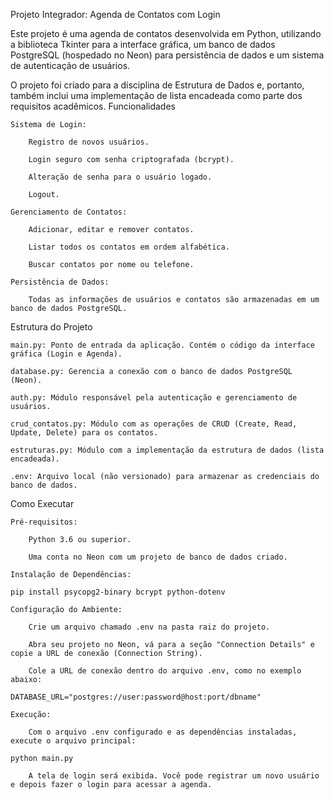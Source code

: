 Projeto Integrador: Agenda de Contatos com Login

Este projeto é uma agenda de contatos desenvolvida em Python, utilizando a biblioteca Tkinter para a interface gráfica, um banco de dados PostgreSQL (hospedado no Neon) para persistência de dados e um sistema de autenticação de usuários.

O projeto foi criado para a disciplina de Estrutura de Dados e, portanto, também inclui uma implementação de lista encadeada como parte dos requisitos acadêmicos.
Funcionalidades

    Sistema de Login:

        Registro de novos usuários.

        Login seguro com senha criptografada (bcrypt).

        Alteração de senha para o usuário logado.

        Logout.

    Gerenciamento de Contatos:

        Adicionar, editar e remover contatos.

        Listar todos os contatos em ordem alfabética.

        Buscar contatos por nome ou telefone.

    Persistência de Dados:

        Todas as informações de usuários e contatos são armazenadas em um banco de dados PostgreSQL.

Estrutura do Projeto

    main.py: Ponto de entrada da aplicação. Contém o código da interface gráfica (Login e Agenda).

    database.py: Gerencia a conexão com o banco de dados PostgreSQL (Neon).

    auth.py: Módulo responsável pela autenticação e gerenciamento de usuários.

    crud_contatos.py: Módulo com as operações de CRUD (Create, Read, Update, Delete) para os contatos.

    estruturas.py: Módulo com a implementação da estrutura de dados (lista encadeada).

    .env: Arquivo local (não versionado) para armazenar as credenciais do banco de dados.

Como Executar

    Pré-requisitos:

        Python 3.6 ou superior.

        Uma conta no Neon com um projeto de banco de dados criado.

    Instalação de Dependências:

    pip install psycopg2-binary bcrypt python-dotenv

    Configuração do Ambiente:

        Crie um arquivo chamado .env na pasta raiz do projeto.

        Abra seu projeto no Neon, vá para a seção "Connection Details" e copie a URL de conexão (Connection String).

        Cole a URL de conexão dentro do arquivo .env, como no exemplo abaixo:

    DATABASE_URL="postgres://user:password@host:port/dbname"

    Execução:

        Com o arquivo .env configurado e as dependências instaladas, execute o arquivo principal:

    python main.py

        A tela de login será exibida. Você pode registrar um novo usuário e depois fazer o login para acessar a agenda.